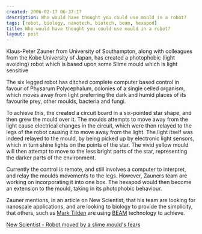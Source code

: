 ```yaml
---
created: 2006-02-17 06:37:17
description: Who would have thought you could use mould in a robot?
tags: [robot, biology, nanotech, biotech, beam, hexapod]
title: Who would have thought you could use mould in a robot?
layout: post
---
```

Klaus-Peter Zauner from University of Southampton, along with colleagues from the Kobe University of Japan, has created a photophobic (light avoiding) robot which is based upon some Slime mould which is light sensitive

The six legged robot has ditched complete computer based control in favour of Physarum Polycephalum, colonies of a single celled organism, which moves away from light preferring the dark and humid places of its favourite prey, other moulds, bacteria and fungi.

To achieve this, the created a circuit board in a six-pointed star shape, and then grew the mould over it. The moulds attempts to move away from the light cause electrical changes in the circuit, which were then relayed to the legs of the robot causing it to move away from the light. The light itself was indeed relayed to the mould, by being picked up by electronic light sensors, which in turn shine lights on the points of the star. The vivid yellow mould will then attempt to move to the less bright parts of the star, representing the darker parts of the environment.

Currently the control is remote, and still involves a computer to interpret, and relay the moulds movements to the legs. However, Zauners team are working on incorporating it into one box. The hexapod would then become an extension to the mould, taking in its photophobic behaviour.

Zauner mentions, in an article on New Scientist, that his team are looking for nanoscale applications, and are looking to biology to provide the simplicity, that others, such as [Mark Tilden](/wiki/mark_tilden "Mark Tilden") are using [BEAM](//wiki/beam "Biology, Electronics, Aesthetics and Mechanics") technology to achieve.

[New Scientist - Robot moved by a slime mould's fears](http://www.newscientist.com/channel/mech-tech/dn8718)

